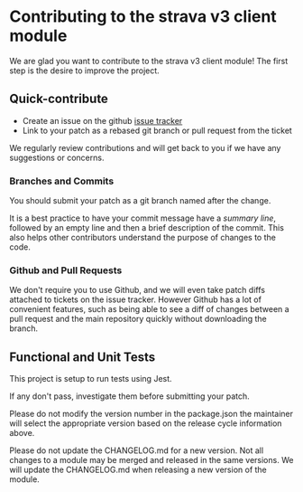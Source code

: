 # Contributing to the strava v3 client module

We are glad you want to contribute to the strava v3 client module! The first
step is the desire to improve the project.

## Quick-contribute

* Create an issue on the github [issue tracker](https://github.com/interactivefitness/strava-v3-client/issues)
* Link to your patch as a rebased git branch or pull request from the ticket

We regularly review contributions and will get back to you if we have
any suggestions or concerns.

### Branches and Commits

You should submit your patch as a git branch named after the change.

It is a best practice to have your commit message have a _summary
line_, followed by an empty line and then a brief description of
the commit. This also helps other contributors understand the
purpose of changes to the code.

### Github and Pull Requests

We don't require you to use Github, and we will even take patch diffs
attached to tickets on the issue tracker. However Github has a lot of
convenient features, such as being able to see a diff of changes
between a pull request and the main repository quickly without
downloading the branch.

## Functional and Unit Tests

This project is setup to run tests using Jest.

If any don't pass, investigate them before submitting your patch.

Please do not modify the version number in the package.json the maintainer
will select the appropriate version based on the release cycle
information above.

Please do not update the CHANGELOG.md for a new version. Not all
changes to a module may be merged and released in the same versions.
We will update the CHANGELOG.md when releasing a new version of
the module.

